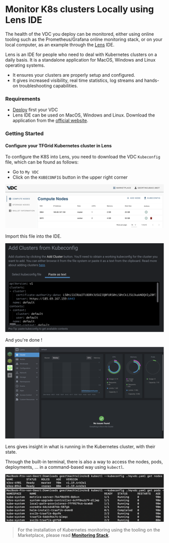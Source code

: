# Monitor K8s clusters Locally using Lens IDE
<!-- to do Geert 
TODO GEERT
- intro: explain what is lens ide , 
what can it monitor, what's the use / what can it monitor.
- requirement: explain requirements
- getting started: explain how to set up / deploy steps (steps)
- use case: give an example of a monitoring use case once user has a lens ide (steps) -->

The health of the VDC you deploy can be monitored, either using online tooling such as the Prometheus/Grafana online monitoring stack, or on your local computer, as an example through the [Lens](https://k8slens.dev/) IDE. 

Lens is an IDE for people who need to deal with Kubernetes clusters on a daily basis. It is a standalone application for MacOS, Windows and Linux operating systems. 

- It ensures your clusters are properly setup and configured. 
- It gives increased visibility, real time statistics, log streams and hands-on troubleshooting capabilities. 


### Requirements
- [Deploy](evdc_deploy) first your VDC 
- Lens IDE can be used on MacOS, Windows and Linux. Download the application from the [official website](https://k8slens.dev/).

### Getting Started

#### Configure your TFGrid Kubernetes cluster in Lens 

To configure the K8S into Lens, you need to download the VDC `Kubeconfig` file, which can be found as follows: 
- Go to `My VDC`
- Click on the `KUBECONFIG` button in the upper right corner

![](img/evdc_k8s_monitoring_12_kubeconfig.png)

Import this file into the IDE.

![](img/evdc_k8s_monitoring_13_lens_kubeconfig.png)

And you're done !

![](img/evdc_k8s_monitoring_14_lens.png)

Lens gives insight in what is running in the Kubernetes cluster, with their state. 

Through the built-in terminal, there is also a way to access the nodes, pods, deployments, ... in a command-based way using `kubectl`.

![](img/31_vdc_terminal_k8s_nodes.png)
![](img/32_vdc_terminal_k8s_pods.png)


> For the installation of Kubernetes monitoring using the tooling on the Marketplace, please read [__Monitoring Stack__](evdc_monitoring_stack).

